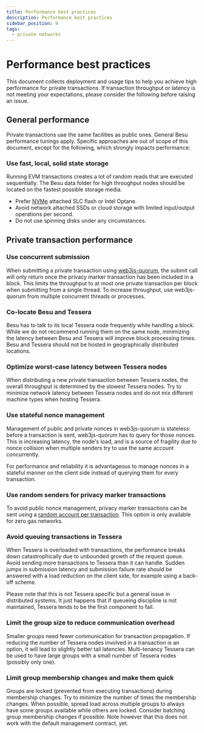 ```yaml
---
title: Performance best practices
description: Performance best practices
sidebar_position: 9
tags:
  - private networks
---
```


# Performance best practices

This document collects deployment and usage tips to help you achieve high performance for private transactions. If transaction throughput or latency is not meeting your expectations, please consider the following before raising an issue.

## General performance

Private transactions use the same facilities as public ones. General Besu performance tunings apply. Specific approaches are out of scope of this document, except for the following, which strongly impacts performance:

### Use fast, local, solid state storage

Running EVM transactions creates a lot of random reads that are executed sequentially. The Besu data folder for high throughput nodes should be located on the fastest possible storage media.

- Prefer [NVMe](https://cloud.google.com/compute/docs/disks/local-ssd#performance) attached SLC flash or Intel Optane.
- Avoid network attached SSDs or cloud storage with limited input/output operations per second.
- Do not use spinning disks under any circumstances.

## Private transaction performance

### Use concurrent submission

When submitting a private transaction using [web3js-quorum](https://github.com/ConsenSys/web3js-quorum), the submit call will only return once the privacy marker transaction has been included in a block. This limits the throughput to at most one private transaction per block when submitting from a single thread. To increase throughput, use web3js-quorum from multiple concurrent threads or processes.

### Co-locate Besu and Tessera

Besu has to talk to its local Tessera node frequently while handling a block. While we do not recommend running them on the same node, minimizing the latency between Besu and Tessera will improve block processing times. Besu and Tessera should not be hosted in geographically distributed locations.

### Optimize worst-case latency between Tessera nodes

When distributing a new private transaction between Tessera nodes, the overall throughput is determined by the slowest Tessera nodes. Try to minimize network latency between Tessera nodes and do not mix different machine types when hosting Tessera.

### Use stateful nonce management

Management of public and private nonces in web3js-quorum is stateless: before a transaction is sent, web3js-quorum has to query for those nonces. This is increasing latency, the node's load, and is a source of fragility due to nonce collision when multiple senders try to use the same account concurrently.

For performance and reliability it is advantageous to manage nonces in a stateful manner on the client side instead of querying them for every transaction.

### Use random senders for privacy marker transactions

To avoid public nonce management, privacy marker transactions can be sent using a [random account per transaction](../../../private-networks/reference/cli/options.md#privacy-marker-transaction-signing-key-file-deprecated). This option is only available for zero gas networks.

### Avoid queuing transactions in Tessera

When Tessera is overloaded with transactions, the performance breaks down catastrophically due to unbounded growth of the request queue. Avoid sending more transactions to Tessera than it can handle. Sudden jumps in submission latency and submission failure rate should be answered with a load reduction on the client side, for example using a back-off scheme.

Please note that this is not Tessera specific but a general issue in distributed systems. It just happens that if queueing discipline is not maintained, Tessera tends to be the first component to fail.

### Limit the group size to reduce communication overhead

Smaller groups need fewer communication for transaction propagation. If reducing the number of Tessera nodes involved in a transaction is an option, it will lead to slightly better tail latencies. Multi-tenancy Tessera can be used to have large groups with a small number of Tessera nodes (possibly only one).

### Limit group membership changes and make them quick

Groups are locked (prevented from executing transactions) during membership changes. Try to minimize the number of times the membership changes. When possible, spread load across multiple groups to always have some groups available while others are locked. Consider batching group membership changes if possible. Note however that this does not work with the default management contract, yet.
